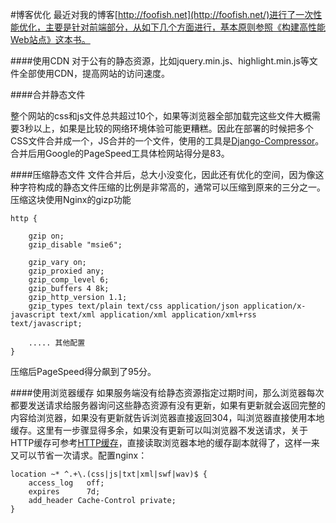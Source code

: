 #博客优化
最近对我的博客[http://foofish.net](http://foofish.net/)进行了一次性能优化，主要是针对前端部分，从如下几个方面进行，基本原则参照《构建高性能Web站点》这本书。

####使用CDN
对于公有的静态资源，比如jquery.min.js、highlight.min.js等文件全部使用CDN，提高网站的访问速度。

####合并静态文件

整个网站的css和js文件总共超过10个，如果等浏览器全部加载完这些文件大概需要3秒以上，如果是比较的网络环境体验可能更糟糕。因此在部署的时候把多个CSS文件合并成一个，JS合并的一个文件，使用的工具是[Django-Compressor](http://foofish.net/blog/63/django-compressor)。合并后用Google的PageSpeed工具体检网站得分是83。


####压缩静态文件
文件合并后，总大小没变化，因此还有优化的空间，因为像这种字符构成的静态文件压缩的比例是非常高的，通常可以压缩到原来的三分之一。压缩这块使用Nginx的gizp功能
	
	http {
		
		gzip on;
	    gzip_disable "msie6";

		gzip_vary on;
		gzip_proxied any;
		gzip_comp_level 6;
		gzip_buffers 4 8k;
		gzip_http_version 1.1;
		gzip_types text/plain text/css application/json application/x-javascript text/xml application/xml application/xml+rss text/javascript;
	    
	    ..... 其他配置
	}

压缩后PageSpeed得分飙到了95分。

####使用浏览器缓存
如果服务端没有给静态资源指定过期时间，那么浏览器每次都要发送请求给服务器询问这些静态资源有没有更新，如果有更新就会返回完整的内容给浏览器，如果没有更新就告诉浏览器直接返回304，叫浏览器直接使用本地缓存。这里有一步骤显得多余，如果没有更新可以叫浏览器不发送请求，关于HTTP缓存可参考[HTTP缓存](http://foofish.net/blog/95/http-cache-policy)，直接读取浏览器本地的缓存副本就得了，这样一来又可以节省一次请求。配置nginx：

	location ~* ^.+\.(css|js|txt|xml|swf|wav)$ {
	    access_log   off;
	    expires      7d;
	    add_header Cache-Control private;
	}
